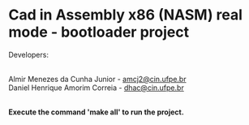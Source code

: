 # Cad in Assembly x86 (NASM) real mode - bootloader project #

Developers: <br><br>

Almir Menezes da Cunha Junior - amcj2@cin.ufpe.br <br>
Daniel Henrique Amorim Correia - dhac@cin.ufpe.br <br><br>

<b>Execute the command 'make all' to run the project.</b>